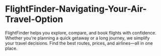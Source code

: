 # FlightFinder-Navigating-Your-Air-Travel-Option
FlightFinder helps you explore, compare, and book flights with confidence. Whether you're planning a quick getaway or a long journey, we simplify your travel decisions. Find the best routes, prices, and airlines—all in one place.

